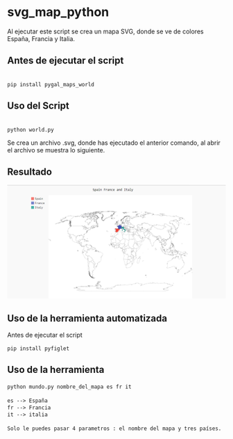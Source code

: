 # svg_map_python

 Al ejecutar este script se crea un mapa SVG, donde se ve de colores España, Francia y Italia.
 
 
## Antes de ejecutar el script

~~~~

pip install pygal_maps_world
~~~~

## Uso del Script

~~~~

python world.py

~~~~

Se crea un archivo .svg, donde has ejecutado el anterior comando, al abrir el archivo se muestra lo siguiente.

## Resultado

<img src="map.PNG">



## Uso de la herramienta automatizada

Antes de ejecutar el script
~~~~
pip install pyfiglet
~~~~
## Uso de la herramienta
~~~~
python mundo.py nombre_del_mapa es fr it  

es --> España
fr --> Francia
it --> italia

Solo le puedes pasar 4 parametros : el nombre del mapa y tres países.
~~~~
